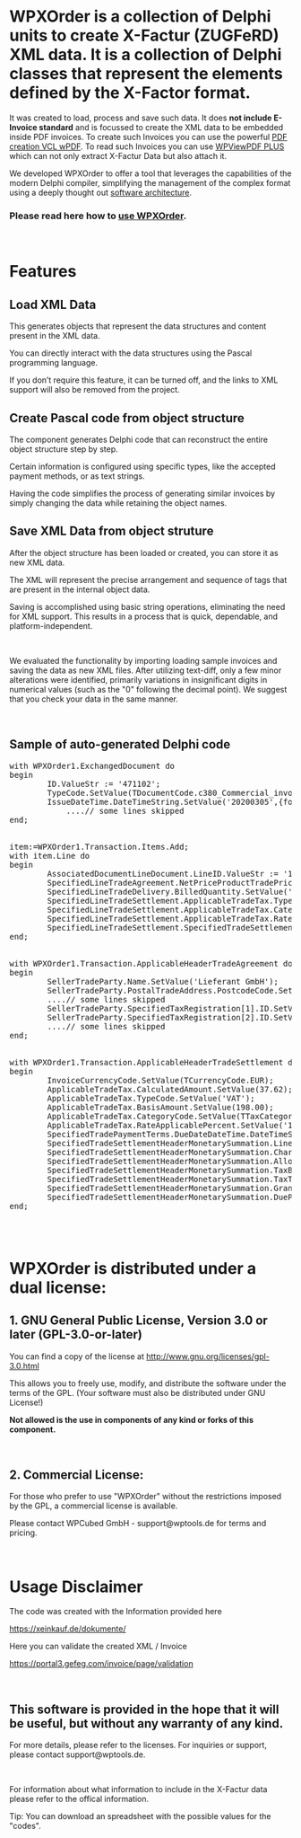 
<h1>WPXOrder is a collection of Delphi units to create X-Factur (ZUGFeRD) XML data. It is a collection of Delphi classes that represent the elements defined by the X-Factor format.</h1>
<p>It was created to load, process and save such data. It does <b>not include E-Invoice standard</b> and is focussed to create the XML data to be embedded inside PDF invoices. To create such Invoices you can use the powerful <a href="https://www.wpcubed.com/pdf/products/wpdf/">PDF creation VCL wPDF</a>. To read such Invoices you can use <a href="https://www.wpcubed.com/pdf/products/pdf-edit/">WPViewPDF PLUS</a> which can not only extract X-Factur Data but also attach it.</p>
<p></p>
<p>We developed WPXOrder to offer a tool that leverages the capabilities of the modern Delphi compiler, simplifying the management of the complex format using a deeply thought out <a href="https://www.wpcubed.com/products/xorder/architecture/">software architecture</a>.</p>
<h3>Please read here how to <a href="https://www.wpcubed.com/products/xorder/usage/">use WPXOrder</a>.</h3>
<div class="emptypar">&nbsp;</div>
<h1>Features</h1>
<h2>Load XML Data</h2>
<p>This generates objects that represent the data structures and content present in the XML data.</p>
<p>You can directly interact with the data structures using the Pascal programming language.</p>
<p>If you don&#8217;t require this feature, it can be turned off, and the links to XML support will also be removed from the project. </p>
<h2>Create Pascal code from object structure</h2>
<p>The component generates Delphi code that can reconstruct the entire object structure step by step.</p>
<p>Certain information is configured using specific types, like the accepted payment methods, or as text strings.</p>
<p>Having the code simplifies the process of generating similar invoices by simply changing the data while retaining the object names. </p>
<h2>Save XML Data from object struture</h2>
<p>After the object structure has been loaded or created, you can store it as new XML data.</p>
<p>The XML will represent the precise arrangement and sequence of tags that are present in the internal object data.</p>
<p>Saving is accomplished using basic string operations, eliminating the need for XML support. This results in a process that is quick, dependable, and platform-independent.</p>
<p class="emptypar">&nbsp;</p>
<p>We evaluated the functionality by importing loading sample invoices and saving the data as new XML files. After utilizing text-diff, only a few minor alterations were identified, primarily variations in insignificant digits in numerical values (such as the &#34;0&#34; following the decimal point). We suggest that you check your data in the same manner. </p>
<div class="emptypar">&nbsp;</div>
<h2>Sample of auto-generated Delphi code</h2>
<pre>
with WPXOrder1.ExchangedDocument do
begin
&nbsp;&nbsp;&nbsp;&nbsp;&nbsp;&nbsp;&nbsp;&nbsp;ID.ValueStr := &#39;471102&#39;;
&nbsp;&nbsp;&nbsp;&nbsp;&nbsp;&nbsp;&nbsp;&nbsp;TypeCode.SetValue(TDocumentCode.c380_Commercial_invoice);
&nbsp;&nbsp;&nbsp;&nbsp;&nbsp;&nbsp;&nbsp;&nbsp;IssueDateTime.DateTimeString.SetValue(&#39;20200305&#39;,{format=}&#39;102&#39;);
 &nbsp;&nbsp;&nbsp;&nbsp;&nbsp;&nbsp;&nbsp;&nbsp;&nbsp;&nbsp;&nbsp;....// some lines skipped
end;
<div class="emptypar">&nbsp;</div>
item:=WPXOrder1.Transaction.Items.Add;
with item.Line do
begin
&nbsp;&nbsp;&nbsp;&nbsp;&nbsp;&nbsp;&nbsp;&nbsp;AssociatedDocumentLineDocument.LineID.ValueStr := &#39;1&#39;;
&nbsp;&nbsp;&nbsp;&nbsp;&nbsp;&nbsp;&nbsp;&nbsp;SpecifiedLineTradeAgreement.NetPriceProductTradePrice.ChargeAmount.SetValue(9.90);
&nbsp;&nbsp;&nbsp;&nbsp;&nbsp;&nbsp;&nbsp;&nbsp;SpecifiedLineTradeDelivery.BilledQuantity.SetValue(&#39;20.0000&#39;,{unitCode=}&#39;H87&#39;);
&nbsp;&nbsp;&nbsp;&nbsp;&nbsp;&nbsp;&nbsp;&nbsp;SpecifiedLineTradeSettlement.ApplicableTradeTax.TypeCode.SetValue(&#39;VAT&#39;);
&nbsp;&nbsp;&nbsp;&nbsp;&nbsp;&nbsp;&nbsp;&nbsp;SpecifiedLineTradeSettlement.ApplicableTradeTax.CategoryCode.SetValue(TTaxCategory.S_Standard_rate);
&nbsp;&nbsp;&nbsp;&nbsp;&nbsp;&nbsp;&nbsp;&nbsp;SpecifiedLineTradeSettlement.ApplicableTradeTax.RateApplicablePercent.SetValue(&#39;19&#39;);
&nbsp;&nbsp;&nbsp;&nbsp;&nbsp;&nbsp;&nbsp;&nbsp;SpecifiedLineTradeSettlement.SpecifiedTradeSettlementLineMonetarySummation.LineTotalAmount.SetValue(198.00);
end;
<div class="emptypar">&nbsp;</div>
with WPXOrder1.Transaction.ApplicableHeaderTradeAgreement do
begin
&nbsp;&nbsp;&nbsp;&nbsp;&nbsp;&nbsp;&nbsp;&nbsp;SellerTradeParty.Name.SetValue(&#39;Lieferant GmbH&#39;);
&nbsp;&nbsp;&nbsp;&nbsp;&nbsp;&nbsp;&nbsp;&nbsp;SellerTradeParty.PostalTradeAddress.PostcodeCode.SetValue(&#39;80333&#39;,{listID=}&#39;&#39;,{listVersionID=}&#39;&#39;);
&nbsp;&nbsp;&nbsp;&nbsp;&nbsp;&nbsp;&nbsp;&nbsp;....// some lines skipped
&nbsp;&nbsp;&nbsp;&nbsp;&nbsp;&nbsp;&nbsp;&nbsp;SellerTradeParty.SpecifiedTaxRegistration[1].ID.SetValue(&#39;201/113/40209&#39;,TTaxID.FC_tax_number);
&nbsp;&nbsp;&nbsp;&nbsp;&nbsp;&nbsp;&nbsp;&nbsp;SellerTradeParty.SpecifiedTaxRegistration[2].ID.SetValue(&#39;DE123456789&#39;,TTaxID.VA_VAT_number);
&nbsp;&nbsp;&nbsp;&nbsp;&nbsp;&nbsp;&nbsp;&nbsp;....// some lines skipped
end;
<div class="emptypar">&nbsp;</div>
with WPXOrder1.Transaction.ApplicableHeaderTradeSettlement do
begin
&nbsp;&nbsp;&nbsp;&nbsp;&nbsp;&nbsp;&nbsp;&nbsp;InvoiceCurrencyCode.SetValue(TCurrencyCode.EUR);
&nbsp;&nbsp;&nbsp;&nbsp;&nbsp;&nbsp;&nbsp;&nbsp;ApplicableTradeTax.CalculatedAmount.SetValue(37.62);
&nbsp;&nbsp;&nbsp;&nbsp;&nbsp;&nbsp;&nbsp;&nbsp;ApplicableTradeTax.TypeCode.SetValue(&#39;VAT&#39;);
&nbsp;&nbsp;&nbsp;&nbsp;&nbsp;&nbsp;&nbsp;&nbsp;ApplicableTradeTax.BasisAmount.SetValue(198.00);
&nbsp;&nbsp;&nbsp;&nbsp;&nbsp;&nbsp;&nbsp;&nbsp;ApplicableTradeTax.CategoryCode.SetValue(TTaxCategory.S_Standard_rate);
&nbsp;&nbsp;&nbsp;&nbsp;&nbsp;&nbsp;&nbsp;&nbsp;ApplicableTradeTax.RateApplicablePercent.SetValue(&#39;19.00&#39;);
&nbsp;&nbsp;&nbsp;&nbsp;&nbsp;&nbsp;&nbsp;&nbsp;SpecifiedTradePaymentTerms.DueDateDateTime.DateTimeString.SetValue(&#39;20200404&#39;,{format=}&#39;102&#39;);
&nbsp;&nbsp;&nbsp;&nbsp;&nbsp;&nbsp;&nbsp;&nbsp;SpecifiedTradeSettlementHeaderMonetarySummation.LineTotalAmount.SetValue(198.00);
&nbsp;&nbsp;&nbsp;&nbsp;&nbsp;&nbsp;&nbsp;&nbsp;SpecifiedTradeSettlementHeaderMonetarySummation.ChargeTotalAmount.SetValue(0.00);
&nbsp;&nbsp;&nbsp;&nbsp;&nbsp;&nbsp;&nbsp;&nbsp;SpecifiedTradeSettlementHeaderMonetarySummation.AllowanceTotalAmount.SetValue(0.00);
&nbsp;&nbsp;&nbsp;&nbsp;&nbsp;&nbsp;&nbsp;&nbsp;SpecifiedTradeSettlementHeaderMonetarySummation.TaxBasisTotalAmount.SetValue(198.00);
&nbsp;&nbsp;&nbsp;&nbsp;&nbsp;&nbsp;&nbsp;&nbsp;SpecifiedTradeSettlementHeaderMonetarySummation.TaxTotalAmount.SetValue(37.62, &#39;EUR&#39;);
&nbsp;&nbsp;&nbsp;&nbsp;&nbsp;&nbsp;&nbsp;&nbsp;SpecifiedTradeSettlementHeaderMonetarySummation.GrandTotalAmount.SetValue(235.62);
&nbsp;&nbsp;&nbsp;&nbsp;&nbsp;&nbsp;&nbsp;&nbsp;SpecifiedTradeSettlementHeaderMonetarySummation.DuePayableAmount.SetValue(235.62);
end;
  </pre>
<div class="emptypar">&nbsp;</div>
<h1>WPXOrder is distributed under a dual license:</h1>
<h2>1. GNU General Public License, Version 3.0 or later (GPL-3.0-or-later)</h2>
<p>You can find a copy of the license at <a href="http://www.gnu.org/licenses/gpl-3.0.html">http://www.gnu.org/licenses/gpl-3.0.html</a></p>
<p>This allows you to freely use, modify, and distribute the software under the terms of the GPL. (Your software must also be distributed under GNU License!)</p>
<p><b>Not allowed is the use in components of any kind or forks of this component.</b></p>
<p class="emptypar">&nbsp;</p>
<h2>2. Commercial License:</h2>
<p>For those who prefer to use &#34;WPXOrder&#34; without the restrictions imposed by the GPL, a commercial license is available. </p>
<p>Please contact WPCubed GmbH - support@wptools.de for terms and pricing.</p>
<p class="emptypar">&nbsp;</p>
<h1>Usage Disclaimer</h1>
<p>The code was created with the Information provided here</p>
<p><a href="https://xeinkauf.de/dokumente/">https://xeinkauf.de/dokumente/</a></p>
<p>Here you can validate the created XML / Invoice</p>
<p><a href="https://portal3.gefeg.com/invoice/page/validation">https://portal3.gefeg.com/invoice/page/validation</a></p>
<p class="emptypar">&nbsp;</p>
<h2>This software is provided in the hope that it will be useful, but without any warranty of any kind. </h2>
<p>For more details, please refer to the licenses. For inquiries or support, please contact support@wptools.de.</p>
<p class="emptypar">&nbsp;</p>
<p>For information about what information to include in the X-Factur data please refer to the offical information.</p>
<p>Tip: You can download an spreadsheet with the possible values for the &#34;codes&#34;.</p>

